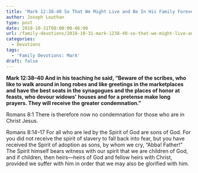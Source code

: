 ```yaml
---
title: 'Mark 12:38-40 So That We Might Live and Be In His Family Forever'
author: Joseph Louthan
type: post
date: 2018-10-31T00:00:00-06:00
url: /family-devotions/2018-10-31-mark-1238-40-so-that-we-might-live-and-b.md/
categories:
  - Devotions
tags:
  - 'Family Devotions: Mark'
draft: false
---
```

**Mark 12:38–40 And in his teaching he said, “Beware of the scribes, who like to walk around in long robes and like greetings in the marketplaces and have the best seats in the synagogues and the places of honor at feasts, who devour widows' houses and for a pretense make long prayers. They will receive the greater condemnation.”**

Romans 8:1 There is therefore now no condemnation for those who are in Christ Jesus.

Romans 8:14–17 For all who are led by the Spirit of God are sons of God. For you did not receive the spirit of slavery to fall back into fear, but you have received the Spirit of adoption as sons, by whom we cry, “Abba! Father!” The Spirit himself bears witness with our spirit that we are children of God, and if children, then heirs—heirs of God and fellow heirs with Christ, provided we suffer with him in order that we may also be glorified with him.